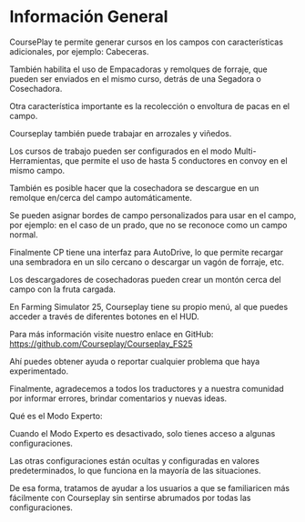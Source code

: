 # Información General

  
  
CoursePlay te permite generar cursos en los campos con características adicionales, por ejemplo: Cabeceras.  
  
También habilita el uso de Empacadoras y remolques de forraje, que pueden ser enviados en el mismo curso, detrás de una Segadora o Cosechadora.  
  
Otra característica importante es la recolección o envoltura de pacas en el campo.  
  
Courseplay también puede trabajar en arrozales y viñedos.  
  
Los cursos de trabajo pueden ser configurados en el modo Multi-Herramientas, que permite el uso de hasta 5 conductores en convoy en el mismo campo.  
  
También es posible hacer que la cosechadora se descargue en un remolque en/cerca del campo automáticamente.  
  
Se pueden asignar bordes de campo personalizados para usar en el campo, por ejemplo: en el caso de un prado, que no se reconoce como un campo normal.  
  
Finalmente CP tiene una interfaz para AutoDrive, lo que permite recargar una sembradora en un silo cercano o descargar un vagón de forraje, etc.  
  
Los descargadores de cosechadoras pueden crear un montón cerca del campo con la fruta cargada.  
  
En Farming Simulator 25, Courseplay tiene su propio menú, al que puedes acceder a través de diferentes botones en el HUD.  
  
  
  
Para más información visite nuestro enlace en GitHub: https://github.com/Courseplay/Courseplay_FS25  
  
Ahí puedes obtener ayuda o reportar cualquier problema que haya experimentado.  
  
Finalmente, agradecemos a todos los traductores y a nuestra comunidad por informar errores, brindar comentarios y nuevas ideas.  
  
  
  
Qué es el Modo Experto:  
  
Cuando el Modo Experto es desactivado, solo tienes acceso a algunas configuraciones.  
  
Las otras configuraciones están ocultas y configuradas en valores predeterminados, lo que funciona en la mayoría de las situaciones.  
  
De esa forma, tratamos de ayudar a los usuarios a que se familiaricen más fácilmente con Courseplay sin sentirse abrumados por todas las configuraciones.  
  


